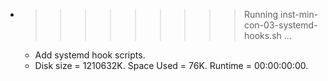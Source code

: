 * >>>>>>>>> Running inst-min-con-03-systemd-hooks.sh ...
  * Add systemd hook scripts.
  * Disk size = 1210632K. Space Used = 76K. Runtime = 00:00:00:00.
